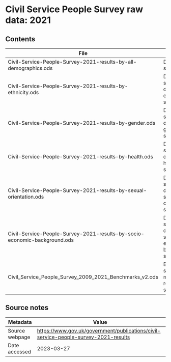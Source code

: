 # Civil Service People Survey raw data: 2021

## Contents

| File | Contents | Year(s) | Format |
| ---- | -------- | ------- | ------ |
| Civil-Service-People-Survey-2021-results-by-all-demographics.ods | Demographic scores | 2021 | ODS |
| Civil-Service-People-Survey-2021-results-by-ethnicity.ods | Demographic scores - detailed ethnicity scores | 2021 | ODS |
| Civil-Service-People-Survey-2021-results-by-gender.ods | Demographic scores - detailed gender scores | 2021 | ODS |
| Civil-Service-People-Survey-2021-results-by-health.ods | Demographic scores - detailed health scores | 2021 | ODS |
| Civil-Service-People-Survey-2021-results-by-sexual-orientation.ods | Demographic scores - detailed sexual orientation scores | 2021 | ODS |
| Civil-Service-People-Survey-2021-results-by-socio-economic-background.ods | Demographic scores - detailed socio-economic background scores | 2021 | ODS |
| Civil_Service_People_Survey_2009_2021_Benchmarks_v2.ods | Benchmark scores & mean all respondent scores | 2009-2021 | ODS |

## Source notes

| Metadata | Value |
| -------- | ----- |
| Source webpage | https://www.gov.uk/government/publications/civil-service-people-survey-2021-results |
| Date accessed | 2023-03-27 |
